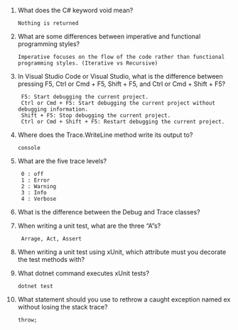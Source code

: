 1. What does the C# keyword void mean? 
   ```
   Nothing is returned
   ```
2. What are some differences between imperative and functional programming styles? 
   ```
   Imperative focuses on the flow of the code rather than functional programming styles. (Iterative vs Recursive)
   ```
3. In Visual Studio Code or Visual Studio, what is the difference between pressing F5, Ctrl or Cmd + F5, Shift + F5, and Ctrl or Cmd + Shift + F5?
   ```
    F5: Start debugging the current project.
    Ctrl or Cmd + F5: Start debugging the current project without debugging information.
    Shift + F5: Stop debugging the current project.
    Ctrl or Cmd + Shift + F5: Restart debugging the current project.
    ```
4. Where does the Trace.WriteLine method write its output to?
   ```
   console
   ```
5. What are the five trace levels?
   ```
    0 : off
    1 : Error
    2 : Warning
    3 : Info
    4 : Verbose
   ```
   
6. What is the difference between the Debug and Trace classes?
   
7. When writing a unit test, what are the three “A”s?
   ```
    Arrage, Act, Assert
   ```
8. When writing a unit test using xUnit, which attribute must you decorate the test methods with?
9.  What dotnet command executes xUnit tests?
    ```
    dotnet test
    ```
10. What statement should you use to rethrow a caught exception named ex without losing the stack trace?
    ```
    throw;
    ```
